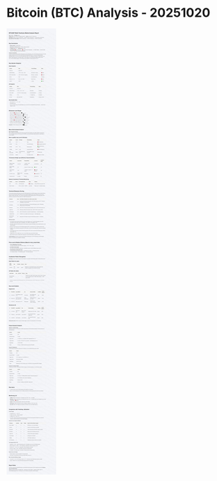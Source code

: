 # Bitcoin (BTC) Analysis - 20251020

![Bitcoin (BTC) Analysis - 20251020](../images/BTCUSDT_20251020_EN.png)
